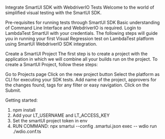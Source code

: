 Integrate SmartUI SDK with WebdriverIO Tests
Welcome to the world of simplified visual testing with the SmartUI SDK.

Pre-requisites for running tests through SmartUI SDK
Basic understanding of Command Line Interface and WebdriverIO is required.
Login to LambdaTest SmartUI with your credentials.
The following steps will guide you in running your first Visual Regression test on LambdaTest platform using SmartUI WebdriverIO SDK integration.

Create a SmartUI Project
The first step is to create a project with the application in which we will combine all your builds run on the project. To create a SmartUI Project, follow these steps:

Go to Projects page
Click on the new project button
Select the platform as CLI for executing your SDK tests.
Add name of the project, approvers for the changes found, tags for any filter or easy navigation.
Click on the Submit.

Getting started:
1) npm install
2) Add your LT_USERNAME and LT_ACCESS_KEY
3) Set the smartUI project token in env
4) RUN COMMAND: npx smartui --config .smartui.json exec -- wdio run ./wdio.conf.ts
